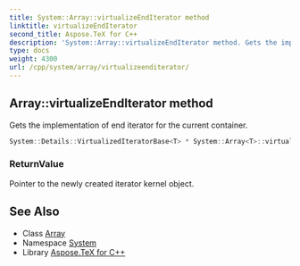 ```yaml
---
title: System::Array::virtualizeEndIterator method
linktitle: virtualizeEndIterator
second_title: Aspose.TeX for C++
description: 'System::Array::virtualizeEndIterator method. Gets the implementation of end iterator for the current container in C++.'
type: docs
weight: 4300
url: /cpp/system/array/virtualizeenditerator/
---
```

## Array::virtualizeEndIterator method


Gets the implementation of end iterator for the current container.

```cpp
System::Details::VirtualizedIteratorBase<T> * System::Array<T>::virtualizeEndIterator() override
```


### ReturnValue

Pointer to the newly created iterator kernel object.

## See Also

* Class [Array](../)
* Namespace [System](../../)
* Library [Aspose.TeX for C++](../../../)
